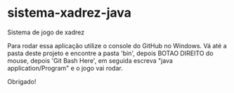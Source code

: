 # sistema-xadrez-java
Sistema de jogo de xadrez

Para rodar essa aplicação utilize o console do GitHub no Windows. 
Vá até a pasta deste projeto e encontre a pasta 'bin', depois BOTAO DIREITO do mouse, depois 'Git Bash Here', em seguida escreva "java application/Program" e o jogo vai rodar.

Obrigado!
